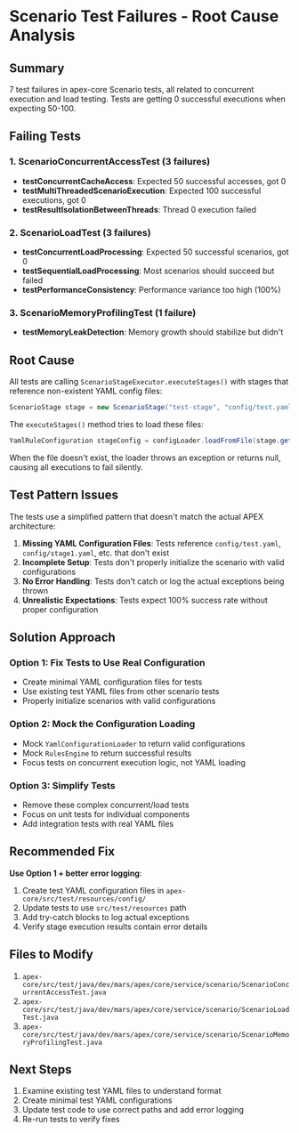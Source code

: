# Scenario Test Failures - Root Cause Analysis

## Summary
7 test failures in apex-core Scenario tests, all related to concurrent execution and load testing. Tests are getting 0 successful executions when expecting 50-100.

## Failing Tests

### 1. ScenarioConcurrentAccessTest (3 failures)
- **testConcurrentCacheAccess**: Expected 50 successful accesses, got 0
- **testMultiThreadedScenarioExecution**: Expected 100 successful executions, got 0  
- **testResultIsolationBetweenThreads**: Thread 0 execution failed

### 2. ScenarioLoadTest (3 failures)
- **testConcurrentLoadProcessing**: Expected 50 successful scenarios, got 0
- **testSequentialLoadProcessing**: Most scenarios should succeed but failed
- **testPerformanceConsistency**: Performance variance too high (100%)

### 3. ScenarioMemoryProfilingTest (1 failure)
- **testMemoryLeakDetection**: Memory growth should stabilize but didn't

## Root Cause

All tests are calling `ScenarioStageExecutor.executeStages()` with stages that reference non-existent YAML config files:

```java
ScenarioStage stage = new ScenarioStage("test-stage", "config/test.yaml", 1);
```

The `executeStages()` method tries to load these files:
```java
YamlRuleConfiguration stageConfig = configLoader.loadFromFile(stage.getConfigFile());
```

When the file doesn't exist, the loader throws an exception or returns null, causing all executions to fail silently.

## Test Pattern Issues

The tests use a simplified pattern that doesn't match the actual APEX architecture:

1. **Missing YAML Configuration Files**: Tests reference `config/test.yaml`, `config/stage1.yaml`, etc. that don't exist
2. **Incomplete Setup**: Tests don't properly initialize the scenario with valid configurations
3. **No Error Handling**: Tests don't catch or log the actual exceptions being thrown
4. **Unrealistic Expectations**: Tests expect 100% success rate without proper configuration

## Solution Approach

### Option 1: Fix Tests to Use Real Configuration
- Create minimal YAML configuration files for tests
- Use existing test YAML files from other scenario tests
- Properly initialize scenarios with valid configurations

### Option 2: Mock the Configuration Loading
- Mock `YamlConfigurationLoader` to return valid configurations
- Mock `RulesEngine` to return successful results
- Focus tests on concurrent execution logic, not YAML loading

### Option 3: Simplify Tests
- Remove these complex concurrent/load tests
- Focus on unit tests for individual components
- Add integration tests with real YAML files

## Recommended Fix

**Use Option 1 + better error logging**:

1. Create test YAML configuration files in `apex-core/src/test/resources/config/`
2. Update tests to use `src/test/resources` path
3. Add try-catch blocks to log actual exceptions
4. Verify stage execution results contain error details

## Files to Modify

1. `apex-core/src/test/java/dev/mars/apex/core/service/scenario/ScenarioConcurrentAccessTest.java`
2. `apex-core/src/test/java/dev/mars/apex/core/service/scenario/ScenarioLoadTest.java`
3. `apex-core/src/test/java/dev/mars/apex/core/service/scenario/ScenarioMemoryProfilingTest.java`

## Next Steps

1. Examine existing test YAML files to understand format
2. Create minimal test YAML configurations
3. Update test code to use correct paths and add error logging
4. Re-run tests to verify fixes

